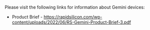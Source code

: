 Please visit the following links for information about Gemini devices:

* Product Brief - https://rapidsilicon.com/wp-content/uploads/2022/06/RS-Gemini-Product-Brief-3.pdf